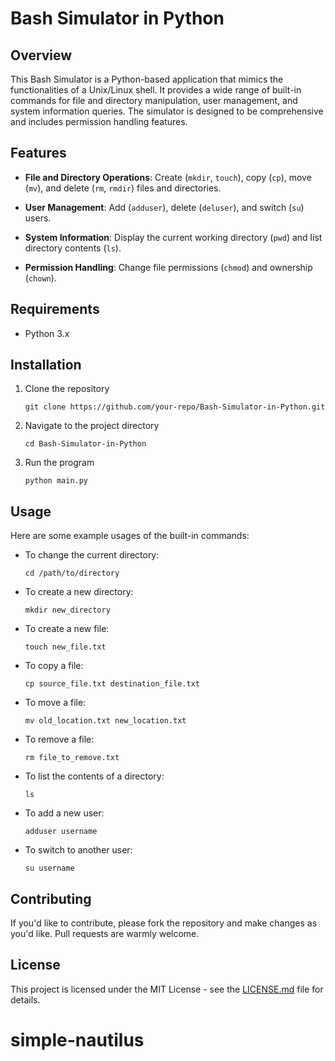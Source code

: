 # Bash Simulator in Python

## Overview

This Bash Simulator is a Python-based application that mimics the functionalities of a Unix/Linux shell. It provides a wide range of built-in commands for file and directory manipulation, user management, and system information queries. The simulator is designed to be comprehensive and includes permission handling features.

## Features

- **File and Directory Operations**: Create (`mkdir`, `touch`), copy (`cp`), move (`mv`), and delete (`rm`, `rmdir`) files and directories.
  
- **User Management**: Add (`adduser`), delete (`deluser`), and switch (`su`) users.

- **System Information**: Display the current working directory (`pwd`) and list directory contents (`ls`).

- **Permission Handling**: Change file permissions (`chmod`) and ownership (`chown`).

## Requirements

- Python 3.x

## Installation

1. Clone the repository
   ```
   git clone https://github.com/your-repo/Bash-Simulator-in-Python.git
   ```
2. Navigate to the project directory
   ```
   cd Bash-Simulator-in-Python
   ```
3. Run the program
   ```
   python main.py
   ```

## Usage

Here are some example usages of the built-in commands:

- To change the current directory:
  ```
  cd /path/to/directory
  ```
  
- To create a new directory:
  ```
  mkdir new_directory
  ```
  
- To create a new file:
  ```
  touch new_file.txt
  ```
  
- To copy a file:
  ```
  cp source_file.txt destination_file.txt
  ```
  
- To move a file:
  ```
  mv old_location.txt new_location.txt
  ```
  
- To remove a file:
  ```
  rm file_to_remove.txt
  ```
  
- To list the contents of a directory:
  ```
  ls
  ```
  
- To add a new user:
  ```
  adduser username
  ```
  
- To switch to another user:
  ```
  su username
  ```

## Contributing

If you'd like to contribute, please fork the repository and make changes as you'd like. Pull requests are warmly welcome.

## License

This project is licensed under the MIT License - see the [LICENSE.md](LICENSE.md) file for details.
# simple-nautilus
